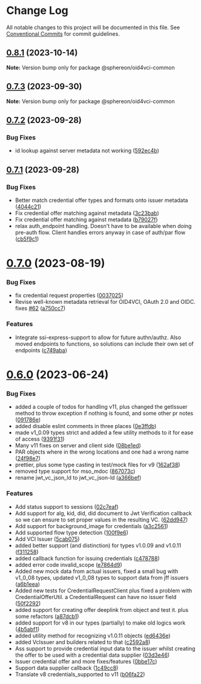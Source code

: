 # Change Log

All notable changes to this project will be documented in this file.
See [Conventional Commits](https://conventionalcommits.org) for commit guidelines.

## [0.8.1](https://github.com/Sphereon-Opensource/OID4VCI/compare/v0.7.3...v0.8.1) (2023-10-14)

**Note:** Version bump only for package @sphereon/oid4vci-common





## [0.7.3](https://github.com/Sphereon-Opensource/OID4VCI/compare/v0.7.2...v0.7.3) (2023-09-30)

**Note:** Version bump only for package @sphereon/oid4vci-common

## [0.7.2](https://github.com/Sphereon-Opensource/OID4VCI/compare/v0.7.1...v0.7.2) (2023-09-28)

### Bug Fixes

- id lookup against server metadata not working ([592ec4b](https://github.com/Sphereon-Opensource/OID4VCI/commit/592ec4b837898eb3022d19479d79b6065e7a0d9e))

## [0.7.1](https://github.com/Sphereon-Opensource/OID4VCI/compare/v0.7.0...v0.7.1) (2023-09-28)

### Bug Fixes

- Better match credential offer types and formats onto issuer metadata ([4044c21](https://github.com/Sphereon-Opensource/OID4VCI/commit/4044c2175b4cbee16f44c8bb5499bba249ca4993))
- Fix credential offer matching against metadata ([3c23bab](https://github.com/Sphereon-Opensource/OID4VCI/commit/3c23bab83569e04a4b5846fed83ce00d68e8ddce))
- Fix credential offer matching against metadata ([b79027f](https://github.com/Sphereon-Opensource/OID4VCI/commit/b79027fe601ecccb1373ba399419e14f5ec2d7ff))
- relax auth_endpoint handling. Doesn't have to be available when doing pre-auth flow. Client handles errors anyway in case of auth/par flow ([cb5f9c1](https://github.com/Sphereon-Opensource/OID4VCI/commit/cb5f9c1c12285508c6d403814d032e8883a59e7d))

# [0.7.0](https://github.com/Sphereon-Opensource/OID4VCI/compare/v0.6.0...v0.7.0) (2023-08-19)

### Bug Fixes

- fix credential request properties ([0037025](https://github.com/Sphereon-Opensource/OID4VCI/commit/0037025ef27d3a1fa7c68954b1f87e660ef0c82c))
- Revise well-known metadata retrieval for OID4VCI, OAuth 2.0 and OIDC. fixes [#62](https://github.com/Sphereon-Opensource/OID4VCI/issues/62) ([a750cc7](https://github.com/Sphereon-Opensource/OID4VCI/commit/a750cc76e084f12aeb58f2b1ac44b1bb5e69b5ae))

### Features

- Integrate ssi-express-support to allow for future authn/authz. Also moved endpoints to functions, so solutions can include their own set of endpoints ([c749aba](https://github.com/Sphereon-Opensource/OID4VCI/commit/c749ababd4bec567d6aeeda49b76f195ec792201))

# [0.6.0](https://github.com/Sphereon-Opensource/OID4VCI/compare/v0.4.0...v0.6.0) (2023-06-24)

### Bug Fixes

- added a couple of todos for handling v11, plus changed the getIssuer method to throw exception if nothing is found, and some other pr notes ([091786e](https://github.com/Sphereon-Opensource/OID4VCI/commit/091786e31246da16f6c9385fc13e7fd3e01664dc))
- added disable eslint comments in three places ([0e3ffdb](https://github.com/Sphereon-Opensource/OID4VCI/commit/0e3ffdb3a434e142d3bd8d0e04ca0b2b0f8f73e3))
- made v1_0.09 types strict and added a few utility methods to it for ease of access ([9391f31](https://github.com/Sphereon-Opensource/OID4VCI/commit/9391f317ee41068b823901036c3ac7d4b33ce6dd))
- Many v11 fixes on server and client side ([08be1ed](https://github.com/Sphereon-Opensource/OID4VCI/commit/08be1ed009fb80e910cffa2e4cf376758798b27e))
- PAR objects where in the wrong locations and one had a wrong name ([24f98e7](https://github.com/Sphereon-Opensource/OID4VCI/commit/24f98e75137cf70595753cbcf77159584d7ebe08))
- prettier, plus some type casting in test/mock files for v9 ([162af38](https://github.com/Sphereon-Opensource/OID4VCI/commit/162af3828b3dc826dc3cd5adffe3dab61925ad33))
- removed type support for mso_mdoc ([867073c](https://github.com/Sphereon-Opensource/OID4VCI/commit/867073ccf3612e6ad869dbc662c791b292fe06ca))
- rename jwt_vc_json_ld to jwt_vc_json-ld ([a366bef](https://github.com/Sphereon-Opensource/OID4VCI/commit/a366bef5a7bda052de6ffa201186e02b70447a79))

### Features

- Add status support to sessions ([02c7eaf](https://github.com/Sphereon-Opensource/OID4VCI/commit/02c7eaf69af441e15c6302a9c0f2874d54066b32))
- Add support for alg, kid, did, did document to Jwt Verification callback so we can ensure to set proper values in the resulting VC. ([62dd947](https://github.com/Sphereon-Opensource/OID4VCI/commit/62dd947d0e09360719e6f704db33d766dff2363a))
- Add support for background_image for credentials ([a3c2561](https://github.com/Sphereon-Opensource/OID4VCI/commit/a3c2561c7596ad7303467528d92cdaa033c7af94))
- Add supported flow type detection ([100f9e6](https://github.com/Sphereon-Opensource/OID4VCI/commit/100f9e6ccd7c53353f2876be81df4d6e3f7efde4))
- Add VCI Issuer ([5cab075](https://github.com/Sphereon-Opensource/OID4VCI/commit/5cab07534e7a8b340f7a05343f56fbf091d64738))
- added better support (and distinction) for types v1.0.09 and v1.0.11 ([f311258](https://github.com/Sphereon-Opensource/OID4VCI/commit/f31125865a3d63ce7719f790fc5ac74fea7f9ade))
- added callback function for issuing credentials ([c478788](https://github.com/Sphereon-Opensource/OID4VCI/commit/c478788d3d3d2414073eedddd9d43cc3d593ee1b))
- added error code invalid_scope ([e7864d9](https://github.com/Sphereon-Opensource/OID4VCI/commit/e7864d96476ae8ff21867646c0943975b773d7d5))
- Added new mock data from actual issuers, fixed a small bug with v1_0_08 types, updated v1_0_08 types to support data from jff issuers ([a6b1eea](https://github.com/Sphereon-Opensource/OID4VCI/commit/a6b1eeaabc0f34cc13a79cf967a8c35a6d8dc7f5))
- Added new tests for CredentialRequestClient plus fixed a problem with CredentialOfferUtil. a CredentialRequest can have no issuer field ([50f2292](https://github.com/Sphereon-Opensource/OID4VCI/commit/50f22928426761cc3bf5d973d1f15fea407a9175))
- added support for creating offer deeplink from object and test it. plus some refactors ([a87dcb1](https://github.com/Sphereon-Opensource/OID4VCI/commit/a87dcb1ec10ea26a221d61ec0ffd4b4e098a594f))
- added support for v8 in our types (partially) to make old logics work ([4b5abf1](https://github.com/Sphereon-Opensource/OID4VCI/commit/4b5abf16507bcde0d696ea3948f816d9a2de13c4))
- added utility method for recognizing v1.0.11 objects ([ed6436e](https://github.com/Sphereon-Opensource/OID4VCI/commit/ed6436e3bd22307fe9f7b4411ff3c8086ddb940c))
- added VcIssuer and builders related to that ([c2592a8](https://github.com/Sphereon-Opensource/OID4VCI/commit/c2592a8846061c5791050a76e522f50e21f617de))
- Ass support to provide credential input data to the issuer whilst creating the offer to be used with a credential data supplier ([03d3e46](https://github.com/Sphereon-Opensource/OID4VCI/commit/03d3e46ab44b2e924320b6aed213c88d2ad161db))
- Issuer credential offer and more fixes/features ([0bbe17c](https://github.com/Sphereon-Opensource/OID4VCI/commit/0bbe17c13de4df95e2fd79b3470a746cc7a5374a))
- Support data supplier callback ([1c49cc8](https://github.com/Sphereon-Opensource/OID4VCI/commit/1c49cc80cfd83115956c7e9a040e12e814724e72))
- Translate v8 credentials_supported to v11 ([b06fa22](https://github.com/Sphereon-Opensource/OID4VCI/commit/b06fa221bed33e69aa76ae0234779f80314f2887))
